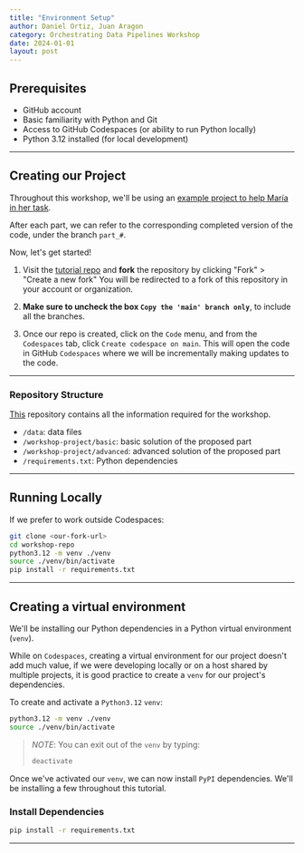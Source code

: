 ```yaml
---
title: "Environment Setup"
author: Daniel Ortiz, Juan Aragon
category: Orchestrating Data Pipelines Workshop
date: 2024-01-01
layout: post
---
```


## Prerequisites

- GitHub account
- Basic familiarity with Python and Git
- Access to GitHub Codespaces (or ability to run Python locally)
- Python 3.12 installed (for local development)

---

## Creating our Project

Throughout this workshop, we'll be using an [example project to help María in her task](https://github.com/jaragont/orchestration-workshop-tutorial).

After each part, we can refer to the corresponding completed version of the code, under the branch `part_#`.

Now, let's get started!

1. Visit the [tutorial repo](https://github.com/jaragont/orchestration-workshop-tutorial) and **fork** the repository by clicking "Fork" > "Create a new fork"
You will be redirected to a fork of this repository in your account or organization.

1. **Make sure to uncheck the box `Copy the 'main' branch only`**, to include all the branches.

2. Once our repo is created, click on the `Code` menu, and from the `Codespaces` tab, click `Create codespace on main`.
This will open the code in GitHub `Codespaces` where we will be incrementally making updates to the code.

---

### Repository Structure

[This](https://github.com/jaragont/orchestration-workshop-tutorial) repository contains all the information required for the workshop.

- `/data`: data files
- `/workshop-project/basic`: basic solution of the proposed part
- `/workshop-project/advanced`: advanced solution of the proposed part
- `/requirements.txt`: Python dependencies

---

## Running Locally

If we prefer to work outside Codespaces:

```sh
git clone <our-fork-url>
cd workshop-repo
python3.12 -m venv ./venv
source ./venv/bin/activate
pip install -r requirements.txt
```

---

## Creating a virtual environment

We'll be installing our Python dependencies in a Python virtual environment (`venv`).

While on `Codespaces`, creating a virtual environment for our project doesn't add much value, if we were developing locally or on a host shared by multiple projects, it is good practice to create a `venv` for our project's dependencies.

To create and activate a `Python3.12` `venv`:

```sh
python3.12 -m venv ./venv
source ./venv/bin/activate
```

> _NOTE_: You can exit out of the `venv` by typing:
>
> ```sh
> deactivate
> ```

Once we've activated our `venv`, we can now install `PyPI` dependencies.
We'll be installing a few throughout this tutorial.

### Install Dependencies

```sh
pip install -r requirements.txt
```

---
